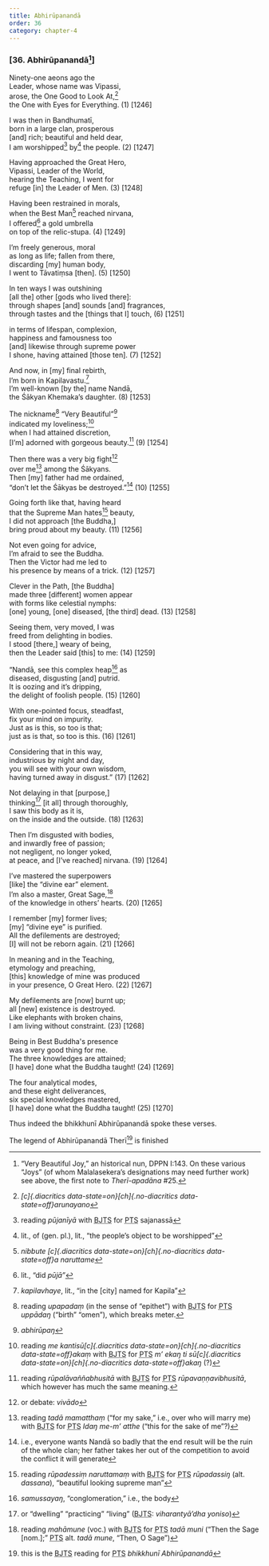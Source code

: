 ```yaml
---
title: Abhirūpanandā
order: 36
category: chapter-4
---
```


### \[36. Abhirūpanandā[^1]\]

Ninety-one aeons ago the  
Leader, whose name was Vipassi,  
arose, the One Good to Look At,[^2]  
the One with Eyes for Everything. (1) \[1246\]

I was then in Bandhumatī,  
born in a large clan, prosperous  
\[and\] rich; beautiful and held dear,  
I am worshipped[^3] by[^4] the people. (2) \[1247\]

Having approached the Great Hero,  
Vipassi, Leader of the World,  
hearing the Teaching, I went for  
refuge \[in\] the Leader of Men. (3) \[1248\]

Having been restrained in morals,  
when the Best Man[^5] reached nirvana,  
I offered[^6] a gold umbrella  
on top of the relic-stupa. (4) \[1249\]

I’m freely generous, moral  
as long as life; fallen from there,  
discarding \[my\] human body,  
I went to Tāvatiṃsa \[then\]. (5) \[1250\]

In ten ways I was outshining  
\[all the\] other \[gods who lived there\]:  
through shapes \[and\] sounds \[and\] fragrances,  
through tastes and the \[things that I\] touch, (6) \[1251\]

in terms of lifespan, complexion,  
happiness and famousness too  
\[and\] likewise through supreme power  
I shone, having attained \[those ten\]. (7) \[1252\]

And now, in \[my\] final rebirth,  
I’m born in Kapilavastu.[^7]  
I’m well-known \[by the\] name Nandā,  
the Śākyan Khemaka’s daughter. (8) \[1253\]

The nickname[^8] “Very Beautiful”[^9]  
indicated my loveliness;[^10]  
when I had attained discretion,  
\[I’m\] adorned with gorgeous beauty.[^11] (9) \[1254\]

Then there was a very big fight[^12]  
over me[^13] among the Śākyans.  
Then \[my\] father had me ordained,  
“don’t let the Śākyas be destroyed.”[^14] (10) \[1255\]

Going forth like that, having heard  
that the Supreme Man hates[^15] beauty,  
I did not approach \[the Buddha,\]  
bring proud about my beauty. (11) \[1256\]

Not even going for advice,  
I’m afraid to see the Buddha.  
Then the Victor had me led to  
his presence by means of a trick. (12) \[1257\]

Clever in the Path, \[the Buddha\]  
made three \[different\] women appear  
with forms like celestial nymphs:  
\[one\] young, \[one\] diseased, \[the third\] dead. (13) \[1258\]

Seeing them, very moved, I was  
freed from delighting in bodies.  
I stood \[there,\] weary of being,  
then the Leader said \[this\] to me: (14) \[1259\]

“Nandā, see this complex heap[^16] as  
diseased, disgusting \[and\] putrid.  
It is oozing and it’s dripping,  
the delight of foolish people. (15) \[1260\]

With one-pointed focus, steadfast,  
fix your mind on impurity.  
Just as is this, so too is that;  
just as is that, so too is this. (16) \[1261\]

Considering that in this way,  
industrious by night and day,  
you will see with your own wisdom,  
having turned away in disgust.” (17) \[1262\]

Not delaying in that \[purpose,\]  
thinking[^17] \[it all\] through thoroughly,  
I saw this body as it is,  
on the inside and the outside. (18) \[1263\]

Then I’m disgusted with bodies,  
and inwardly free of passion;  
not negligent, no longer yoked,  
at peace, and \[I’ve reached\] nirvana. (19) \[1264\]

I’ve mastered the superpowers  
\[like\] the “divine ear” element.  
I’m also a master, Great Sage,[^18]  
of the knowledge in others’ hearts. (20) \[1265\]

I remember \[my\] former lives;  
\[my\] “divine eye” is purified.  
All the defilements are destroyed;  
\[I\] will not be reborn again. (21) \[1266\]

In meaning and in the Teaching,  
etymology and preaching,  
\[this\] knowledge of mine was produced  
in your presence, O Great Hero. (22) \[1267\]

My defilements are \[now\] burnt up;  
all \[new\] existence is destroyed.  
Like elephants with broken chains,  
I am living without constraint. (23) \[1268\]

Being in Best Buddha's presence  
was a very good thing for me.  
The three knowledges are attained;  
\[I have\] done what the Buddha taught! (24) \[1269\]

The four analytical modes,  
and these eight deliverances,  
six special knowledges mastered,  
\[I have\] done what the Buddha taught! (25) \[1270\]

Thus indeed the bhikkhunī Abhirūpanandā spoke these verses.

The legend of Abhirūpanandā Therī[^19] is finished

[^1]: “Very Beautiful Joy,” an historical nun, DPPN I:143. On these various “Joys” (of whom Malalasekera’s designations may need further work) see above, the first note to *Therī-apadāna* \#25.

[^2]: *[c]{.diacritics data-state=on}[ch]{.no-diacritics data-state=off}arunayano*

[^3]: reading *pūjanīyā* with <abbr title="Buddha Jayanthi Tripitaka Series">BJTS</abbr> for <abbr title="Pali Text Society">PTS</abbr> sajanassā

[^4]: lit., of (gen. pl.), lit., “the people’s object to be worshipped”

[^5]: *nibbute [c]{.diacritics data-state=on}[ch]{.no-diacritics data-state=off}a naruttame*

[^6]: lit., “did *pūjā”*

[^7]: *kapilavhaye*, lit., “in the \[city\] named for Kapila”

[^8]: reading *upapadaṃ* (in the sense of “epithet”) with <abbr title="Buddha Jayanthi Tripitaka Series">BJTS</abbr> for <abbr title="Pali Text Society">PTS</abbr> *uppādaŋ* (“birth” “omen”), which breaks meter.

[^9]: *abhirūpaŋ*

[^10]: reading *me kantisū[c]{.diacritics data-state=on}[ch]{.no-diacritics data-state=off}akaṃ* with <abbr title="Buddha Jayanthi Tripitaka Series">BJTS</abbr> for <abbr title="Pali Text Society">PTS</abbr> *m’ ekaŋ ti sū[c]{.diacritics data-state=on}[ch]{.no-diacritics data-state=off}akaŋ* (?)

[^11]: reading *rūpalāvaññabhusitā* with <abbr title="Buddha Jayanthi Tripitaka Series">BJTS</abbr> for <abbr title="Pali Text Society">PTS</abbr> *rūpavaṇṇavibhusitā*, which however has much the same meaning.

[^12]: or debate: *vivādo*

[^13]: reading *tadā mamatthaṃ* (“for my sake,” i.e., over who will marry me) with <abbr title="Buddha Jayanthi Tripitaka Series">BJTS</abbr> for <abbr title="Pali Text Society">PTS</abbr> *Idaŋ me-m’ atthe* (“this for the sake of me”?)

[^14]: i.e., everyone wants Nandā so badly that the end result will be the ruin of the whole clan; her father takes her out of the competition to avoid the conflict it will generate

[^15]: reading *rūpadessiṃ naruttamaṃ* with <abbr title="Buddha Jayanthi Tripitaka Series">BJTS</abbr> for <abbr title="Pali Text Society">PTS</abbr> *rūpadassiŋ* (alt. *dassana*), “beautiful looking supreme man”

[^16]: *samussayaŋ*, “conglomeration,” i.e., the body

[^17]: or “dwelling” “practicing” “living” (<abbr title="Buddha Jayanthi Tripitaka Series">BJTS</abbr>: *viharantyā’dha yoniso*)

[^18]: reading *mahāmune* (voc.) with <abbr title="Buddha Jayanthi Tripitaka Series">BJTS</abbr> for <abbr title="Pali Text Society">PTS</abbr> *tadā muni* (“Then the Sage \[nom.\];” <abbr title="Pali Text Society">PTS</abbr> alt. *tadā mune*, “Then, O Sage”)

[^19]: this is the <abbr title="Buddha Jayanthi Tripitaka Series">BJTS</abbr> reading for <abbr title="Pali Text Society">PTS</abbr> *bhikkhunī Abhirūpanandā*
